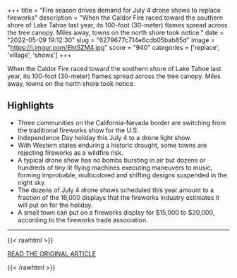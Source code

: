 +++
title = "Fire season drives demand for July 4 drone shows to replace fireworks"
description = "When the Caldor Fire raced toward the southern shore of Lake Tahoe last year, its 100-foot (30-meter) flames spread across the tree canopy. Miles away, towns on the north shore took notice."
date = "2022-05-09 19:12:30"
slug = "6279677c714e6cdb05bab85d"
image = "https://i.imgur.com/Eht5ZM4.jpg"
score = "940"
categories = ['replace', 'village', 'shows']
+++

When the Caldor Fire raced toward the southern shore of Lake Tahoe last year, its 100-foot (30-meter) flames spread across the tree canopy. Miles away, towns on the north shore took notice.

## Highlights

- Three communities on the California-Nevada border are switching from the traditional fireworks show for the U.S.
- Independence Day holiday this July 4 to a drone light show.
- With Western states enduring a historic drought, some towns are rejecting fireworks as a wildfire risk.
- A typical drone show has no bombs bursting in air but dozens or hundreds of tiny lit flying machines executing maneuvers to music, forming improbable, multicolored and shifting designs suspended in the night sky.
- The dozens of July 4 drone shows scheduled this year amount to a fraction of the 16,000 displays that the fireworks industry estimates it will put on for the holiday.
- A small town can put on a fireworks display for $15,000 to $20,000, according to the fireworks trade association.

---

{{< rawhtml >}}
  <p class="article-category">
    <a target="_blank" href="https://www.reuters.com/world/us/fire-season-drives-demand-july-4-drone-shows-replace-fireworks-2022-05-09/">READ THE ORIGINAL ARTICLE</a>
  </p>
{{< /rawhtml >}}

